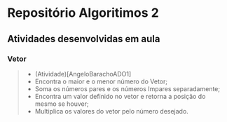# Repositório Algoritimos 2

## Atividades desenvolvidas em aula
### Vetor
> - (Atividade)[AngeloBarachoADO1]
> - Encontra o maior e o menor número do Vetor;
> - Soma os números pares e os  números Impares separadamente;
> - Encontra um valor definido no vetor e retorna a posição do mesmo se houver;
> - Multiplica os valores do vetor pelo número desejado.
